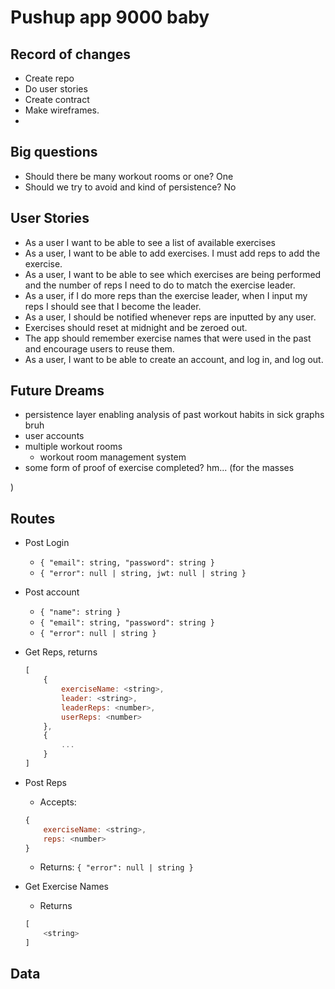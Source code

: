 # Pushup app 9000 baby

## Record of changes
- Create repo
- Do user stories
- Create contract
- Make wireframes.
-

## Big questions
- Should there be many workout rooms or one? One
- Should we try to avoid and kind of persistence? No

## User Stories

- As a user I want to be able to see a list of available exercises
- As a user, I want to be able to add exercises. I must add reps to add the exercise.
- As a user, I want to be able to see which exercises are being performed and the number of reps I need to do to match the exercise leader.
- As a user, if I do more reps than the exercise leader, when I input my reps I should see that I become the leader. 
- As a user, I should be notified whenever reps are inputted by any user.
- Exercises should reset at midnight and be zeroed out. 
- The app should remember exercise names that were used in the past and encourage users to reuse them.
- As a user, I want to be able to create an account, and log in, and log out.

## Future Dreams
- persistence layer enabling analysis of past workout habits in sick graphs bruh
- user accounts 
- multiple workout rooms
    * workout room management system
- some form of proof of exercise completed? hm... (for the masses

)

## Routes
- Post Login
    - `{ "email": string, "password": string }`
    - `{ "error": null | string, jwt: null | string }`
- Post account
    - `{ "name": string }`
    - `{ "email": string, "password": string }`
    - `{ "error": null | string }`
- Get Reps, returns
    ```javascript 
    [ 
        { 
            exerciseName: <string>, 
            leader: <string>,
            leaderReps: <number>,
            userReps: <number>
        },
        {
            ...
        } 
    ]
- Post Reps
   - Accepts: 
    ```javascript
    {
        exerciseName: <string>,
        reps: <number>
    }
    ```
    - Returns:
   `{ "error": null | string }` 

- Get Exercise Names
    - Returns
    ```javascript
    [
        <string>
    ]

## Data
